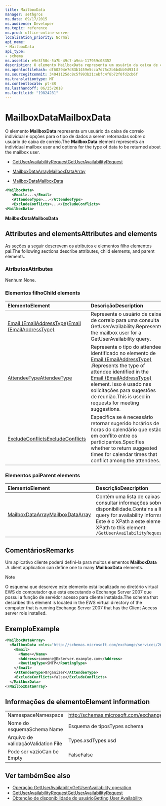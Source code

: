 ```yaml
---
title: MailboxData
manager: sethgros
ms.date: 09/17/2015
ms.audience: Developer
ms.topic: reference
ms.prod: office-online-server
localization_priority: Normal
api_name:
- MailboxData
api_type:
- schema
ms.assetid: e9e3f50c-5a7b-49c7-a9ea-117959c08352
description: O elemento MailboxData representa um usuário da caixa de correio individual e opções para o tipo de dados a serem retornadas sobre o usuário de caixa de correio.
ms.openlocfilehash: df60294e7d83b1459e5cca7d75c2b6b4bb9d931d
ms.sourcegitcommit: 34041125dc8c5f993b21cebfc4f8b72f0fd2cb6f
ms.translationtype: MT
ms.contentlocale: pt-BR
ms.lasthandoff: 06/25/2018
ms.locfileid: "19824281"
---
```

# <a name="mailboxdata"></a><span data-ttu-id="5c4ff-103">MailboxData</span><span class="sxs-lookup"><span data-stu-id="5c4ff-103">MailboxData</span></span>

<span data-ttu-id="5c4ff-104">O elemento **MailboxData** representa um usuário da caixa de correio individual e opções para o tipo de dados a serem retornadas sobre o usuário de caixa de correio.</span><span class="sxs-lookup"><span data-stu-id="5c4ff-104">The **MailboxData** element represents an individual mailbox user and options for the type of data to be returned about the mailbox user.</span></span> 
  
- [<span data-ttu-id="5c4ff-105">GetUserAvailabilityRequest</span><span class="sxs-lookup"><span data-stu-id="5c4ff-105">GetUserAvailabilityRequest</span></span>](getuseravailabilityrequest.md)
  
- [<span data-ttu-id="5c4ff-106">MailboxDataArray</span><span class="sxs-lookup"><span data-stu-id="5c4ff-106">MailboxDataArray</span></span>](mailboxdataarray.md)
  
- [<span data-ttu-id="5c4ff-107">MailboxData</span><span class="sxs-lookup"><span data-stu-id="5c4ff-107">MailboxData</span></span>](mailboxdata.md)
  
```xml
<MailboxData>
   <Email>...</Email>
   <AttendeeType>...</AttendeeType>
   <ExcludeConflicts>...</ExcludeConflicts>
<MailboxData>
```

<span data-ttu-id="5c4ff-108">**MailboxData**</span><span class="sxs-lookup"><span data-stu-id="5c4ff-108">**MailboxData**</span></span>

## <a name="attributes-and-elements"></a><span data-ttu-id="5c4ff-109">Attributes and elements</span><span class="sxs-lookup"><span data-stu-id="5c4ff-109">Attributes and elements</span></span>

<span data-ttu-id="5c4ff-110">As seções a seguir descrevem os atributos e elementos filho elementos pai.</span><span class="sxs-lookup"><span data-stu-id="5c4ff-110">The following sections describe attributes, child elements, and parent elements.</span></span>
  
### <a name="attributes"></a><span data-ttu-id="5c4ff-111">Atributos</span><span class="sxs-lookup"><span data-stu-id="5c4ff-111">Attributes</span></span>

<span data-ttu-id="5c4ff-112">Nenhum.</span><span class="sxs-lookup"><span data-stu-id="5c4ff-112">None.</span></span>
  
### <a name="child-elements"></a><span data-ttu-id="5c4ff-113">Elementos filho</span><span class="sxs-lookup"><span data-stu-id="5c4ff-113">Child elements</span></span>

|<span data-ttu-id="5c4ff-114">**Elemento**</span><span class="sxs-lookup"><span data-stu-id="5c4ff-114">**Element**</span></span>|<span data-ttu-id="5c4ff-115">**Descrição**</span><span class="sxs-lookup"><span data-stu-id="5c4ff-115">**Description**</span></span>|
|:-----|:-----|
|[<span data-ttu-id="5c4ff-116">Email (EmailAddressType)</span><span class="sxs-lookup"><span data-stu-id="5c4ff-116">Email (EmailAddressType)</span></span>](email-emailaddresstype.md) <br/> |<span data-ttu-id="5c4ff-117">Representa o usuário de caixa de correio para uma consulta GetUserAvailability.</span><span class="sxs-lookup"><span data-stu-id="5c4ff-117">Represents the mailbox user for a GetUserAvailability query.</span></span>  <br/> |
|[<span data-ttu-id="5c4ff-118">AttendeeType</span><span class="sxs-lookup"><span data-stu-id="5c4ff-118">AttendeeType</span></span>](attendeetype.md) <br/> |<span data-ttu-id="5c4ff-119">Representa o tipo do attendee identificado no elemento de [Email (EmailAddressType)](email-emailaddresstype.md) .</span><span class="sxs-lookup"><span data-stu-id="5c4ff-119">Represents the type of attendee identified in the [Email (EmailAddressType)](email-emailaddresstype.md) element.</span></span> <span data-ttu-id="5c4ff-120">Isso é usado nas solicitações para sugestões de reunião.</span><span class="sxs-lookup"><span data-stu-id="5c4ff-120">This is used in requests for meeting suggestions.</span></span>  <br/> |
|[<span data-ttu-id="5c4ff-121">ExcludeConflicts</span><span class="sxs-lookup"><span data-stu-id="5c4ff-121">ExcludeConflicts</span></span>](excludeconflicts.md) <br/> |<span data-ttu-id="5c4ff-122">Especifica se é necessário retornar sugerido horários de horas do calendário que estão em conflito entre os participantes.</span><span class="sxs-lookup"><span data-stu-id="5c4ff-122">Specifies whether to return suggested times for calendar times that conflict among the attendees.</span></span>  <br/> |
   
### <a name="parent-elements"></a><span data-ttu-id="5c4ff-123">Elementos pai</span><span class="sxs-lookup"><span data-stu-id="5c4ff-123">Parent elements</span></span>

|<span data-ttu-id="5c4ff-124">**Elemento**</span><span class="sxs-lookup"><span data-stu-id="5c4ff-124">**Element**</span></span>|<span data-ttu-id="5c4ff-125">**Descrição**</span><span class="sxs-lookup"><span data-stu-id="5c4ff-125">**Description**</span></span>|
|:-----|:-----|
|[<span data-ttu-id="5c4ff-126">MailboxDataArray</span><span class="sxs-lookup"><span data-stu-id="5c4ff-126">MailboxDataArray</span></span>](mailboxdataarray.md) <br/> |<span data-ttu-id="5c4ff-127">Contém uma lista de caixas de correio para consultar informações sobre a disponibilidade.</span><span class="sxs-lookup"><span data-stu-id="5c4ff-127">Contains a list of mailboxes to query for availability information.</span></span>  <br/> <span data-ttu-id="5c4ff-128">Este é o XPath a este elemento:</span><span class="sxs-lookup"><span data-stu-id="5c4ff-128">The following is the XPath to this element:</span></span>  <br/>  `/GetUserAvailabilityRequest/MailboxDataArray[i]` <br/> |
   
## <a name="remarks"></a><span data-ttu-id="5c4ff-129">Comentários</span><span class="sxs-lookup"><span data-stu-id="5c4ff-129">Remarks</span></span>

<span data-ttu-id="5c4ff-130">Um aplicativo cliente poderá defini-la para muitos elementos **MailboxData** .</span><span class="sxs-lookup"><span data-stu-id="5c4ff-130">A client application can define one to many **MailboxData** elements.</span></span> 
  
> [!NOTE]
> <span data-ttu-id="5c4ff-131">O esquema que descreve este elemento está localizado no diretório virtual EWS do computador que está executando o Exchange Server 2007 que possui a função de servidor acesso para cliente instalada.</span><span class="sxs-lookup"><span data-stu-id="5c4ff-131">The schema that describes this element is located in the EWS virtual directory of the computer that is running Exchange Server 2007 that has the Client Access server role installed.</span></span> 
  
## <a name="example"></a><span data-ttu-id="5c4ff-132">Exemplo</span><span class="sxs-lookup"><span data-stu-id="5c4ff-132">Example</span></span>

```xml
<MailboxDataArray>
  <MailboxData xmlns="http://schemas.microsoft.com/exchange/services/2006/types">
    <Email>
      <Name></Name>
      <Address>someone@ExServer.example.com</Address>
      <RoutingType>SMTP</RoutingType>
    </Email>
    <AttendeeType>Organizer</AttendeeType>
    <ExcludeConflicts>false</ExcludeConflicts>
  </MailboxData>
</MailboxDataArray>
```

## <a name="element-information"></a><span data-ttu-id="5c4ff-133">Informações de elemento</span><span class="sxs-lookup"><span data-stu-id="5c4ff-133">Element information</span></span>

|||
|:-----|:-----|
|<span data-ttu-id="5c4ff-134">Namespace</span><span class="sxs-lookup"><span data-stu-id="5c4ff-134">Namespace</span></span>  <br/> |http://schemas.microsoft.com/exchange/services/2006/types  <br/> |
|<span data-ttu-id="5c4ff-135">Nome do esquema</span><span class="sxs-lookup"><span data-stu-id="5c4ff-135">Schema Name</span></span>  <br/> |<span data-ttu-id="5c4ff-136">Esquema de tipos</span><span class="sxs-lookup"><span data-stu-id="5c4ff-136">Types schema</span></span>  <br/> |
|<span data-ttu-id="5c4ff-137">Arquivo de validação</span><span class="sxs-lookup"><span data-stu-id="5c4ff-137">Validation File</span></span>  <br/> |<span data-ttu-id="5c4ff-138">Types.xsd</span><span class="sxs-lookup"><span data-stu-id="5c4ff-138">Types.xsd</span></span>  <br/> |
|<span data-ttu-id="5c4ff-139">Pode ser vazio</span><span class="sxs-lookup"><span data-stu-id="5c4ff-139">Can be Empty</span></span>  <br/> |<span data-ttu-id="5c4ff-140">False</span><span class="sxs-lookup"><span data-stu-id="5c4ff-140">False</span></span>  <br/> |
   
## <a name="see-also"></a><span data-ttu-id="5c4ff-141">Ver também</span><span class="sxs-lookup"><span data-stu-id="5c4ff-141">See also</span></span>

- [<span data-ttu-id="5c4ff-142">Operação GetUserAvailability</span><span class="sxs-lookup"><span data-stu-id="5c4ff-142">GetUserAvailability operation</span></span>](getuseravailability-operation.md)
- [<span data-ttu-id="5c4ff-143">GetUserAvailabilityRequest</span><span class="sxs-lookup"><span data-stu-id="5c4ff-143">GetUserAvailabilityRequest</span></span>](getuseravailabilityrequest.md)
- [<span data-ttu-id="5c4ff-144">Obtenção de disponibilidade do usuário</span><span class="sxs-lookup"><span data-stu-id="5c4ff-144">Getting User Availability</span></span>](http://msdn.microsoft.com/library/d4133fcb-9b0f-4e6b-aadf-a389da83516a%28Office.15%29.aspx)

